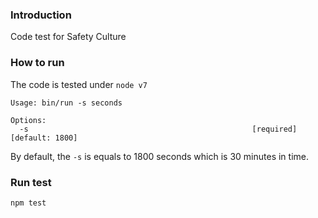 ### Introduction
Code test for Safety Culture

### How to run
The code is tested under `node v7`

```
Usage: bin/run -s seconds

Options:
  -s                                                  [required] [default: 1800]
```

By default, the `-s` is equals to 1800 seconds which is 30 minutes in time.

### Run test
```
npm test
```